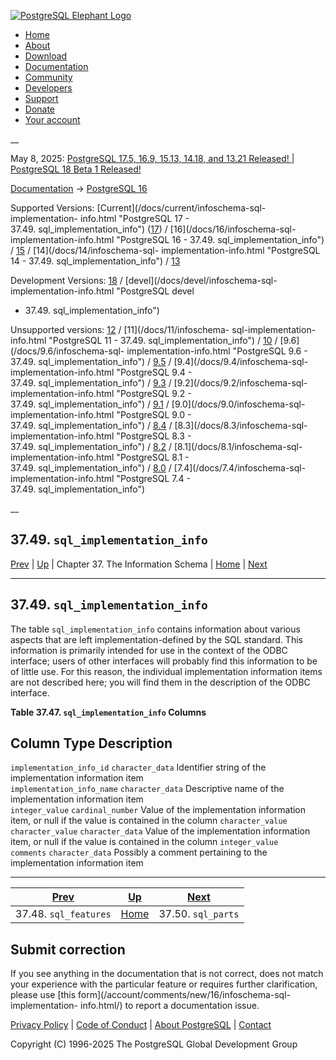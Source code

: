 [ ![PostgreSQL Elephant Logo](/media/img/about/press/elephant.png) ](/)

  * [Home](/ "Home")
  * [About](/about/ "About")
  * [Download](/download/ "Download")
  * [Documentation](/docs/ "Documentation")
  * [Community](/community/ "Community")
  * [Developers](/developer/ "Developers")
  * [Support](/support/ "Support")
  * [Donate](/about/donate/ "Donate")
  * [Your account](/account/ "Your account")

__

May 8, 2025: [ PostgreSQL 17.5, 16.9, 15.13, 14.18, and 13.21 Released! ](/about/news/postgresql-175-169-1513-1418-and-1321-released-3072/) | [ PostgreSQL 18 Beta 1 Released! ](/about/news/postgresql-18-beta-1-released-3070/)

[Documentation](/docs/ "Documentation") -> [PostgreSQL
16](/docs/16/index.html)

Supported Versions: [Current](/docs/current/infoschema-sql-implementation-
info.html "PostgreSQL 17 - 37.49. sql_implementation_info")
([17](/docs/17/infoschema-sql-implementation-info.html "PostgreSQL 17 -
37.49. sql_implementation_info")) / [16](/docs/16/infoschema-sql-
implementation-info.html "PostgreSQL 16 - 37.49. sql_implementation_info") /
[15](/docs/15/infoschema-sql-implementation-info.html "PostgreSQL 15 -
37.49. sql_implementation_info") / [14](/docs/14/infoschema-sql-
implementation-info.html "PostgreSQL 14 - 37.49. sql_implementation_info") /
[13](/docs/13/infoschema-sql-implementation-info.html "PostgreSQL 13 -
37.49. sql_implementation_info")

Development Versions: [18](/docs/18/infoschema-sql-implementation-info.html
"PostgreSQL 18 - 37.49. sql_implementation_info") /
[devel](/docs/devel/infoschema-sql-implementation-info.html "PostgreSQL devel
- 37.49. sql_implementation_info")

Unsupported versions: [12](/docs/12/infoschema-sql-implementation-info.html
"PostgreSQL 12 - 37.49. sql_implementation_info") / [11](/docs/11/infoschema-
sql-implementation-info.html "PostgreSQL 11 - 37.49. sql_implementation_info")
/ [10](/docs/10/infoschema-sql-implementation-info.html "PostgreSQL 10 -
37.49. sql_implementation_info") / [9.6](/docs/9.6/infoschema-sql-
implementation-info.html "PostgreSQL 9.6 - 37.49. sql_implementation_info") /
[9.5](/docs/9.5/infoschema-sql-implementation-info.html "PostgreSQL 9.5 -
37.49. sql_implementation_info") / [9.4](/docs/9.4/infoschema-sql-
implementation-info.html "PostgreSQL 9.4 - 37.49. sql_implementation_info") /
[9.3](/docs/9.3/infoschema-sql-implementation-info.html "PostgreSQL 9.3 -
37.49. sql_implementation_info") / [9.2](/docs/9.2/infoschema-sql-
implementation-info.html "PostgreSQL 9.2 - 37.49. sql_implementation_info") /
[9.1](/docs/9.1/infoschema-sql-implementation-info.html "PostgreSQL 9.1 -
37.49. sql_implementation_info") / [9.0](/docs/9.0/infoschema-sql-
implementation-info.html "PostgreSQL 9.0 - 37.49. sql_implementation_info") /
[8.4](/docs/8.4/infoschema-sql-implementation-info.html "PostgreSQL 8.4 -
37.49. sql_implementation_info") / [8.3](/docs/8.3/infoschema-sql-
implementation-info.html "PostgreSQL 8.3 - 37.49. sql_implementation_info") /
[8.2](/docs/8.2/infoschema-sql-implementation-info.html "PostgreSQL 8.2 -
37.49. sql_implementation_info") / [8.1](/docs/8.1/infoschema-sql-
implementation-info.html "PostgreSQL 8.1 - 37.49. sql_implementation_info") /
[8.0](/docs/8.0/infoschema-sql-implementation-info.html "PostgreSQL 8.0 -
37.49. sql_implementation_info") / [7.4](/docs/7.4/infoschema-sql-
implementation-info.html "PostgreSQL 7.4 - 37.49. sql_implementation_info")

__

37.49. `sql_implementation_info`  
---  
[Prev](infoschema-sql-features.html "37.48. sql_features")  | [Up](information-schema.html "Chapter 37. The Information Schema") | Chapter 37. The Information Schema | [Home](index.html "PostgreSQL 16.9 Documentation") |  [Next](infoschema-sql-parts.html "37.50. sql_parts")  
  
* * *

## 37.49. `sql_implementation_info` #

The table `sql_implementation_info` contains information about various aspects
that are left implementation-defined by the SQL standard. This information is
primarily intended for use in the context of the ODBC interface; users of
other interfaces will probably find this information to be of little use. For
this reason, the individual implementation information items are not described
here; you will find them in the description of the ODBC interface.

**Table  37.47. `sql_implementation_info` Columns**

Column Type Description  
---  
`implementation_info_id` `character_data` Identifier string of the
implementation information item  
`implementation_info_name` `character_data` Descriptive name of the
implementation information item  
`integer_value` `cardinal_number` Value of the implementation information
item, or null if the value is contained in the column `character_value`  
`character_value` `character_data` Value of the implementation information
item, or null if the value is contained in the column `integer_value`  
`comments` `character_data` Possibly a comment pertaining to the
implementation information item  
  
  

* * *

[Prev](infoschema-sql-features.html "37.48. sql_features")  | [Up](information-schema.html "Chapter 37. The Information Schema") |  [Next](infoschema-sql-parts.html "37.50. sql_parts")  
---|---|---  
37.48. `sql_features`  | [Home](index.html "PostgreSQL 16.9 Documentation") |  37.50. `sql_parts`  
  
## Submit correction

If you see anything in the documentation that is not correct, does not match
your experience with the particular feature or requires further clarification,
please use [this form](/account/comments/new/16/infoschema-sql-implementation-
info.html/) to report a documentation issue.

[Privacy Policy](/about/privacypolicy) | [Code of Conduct](/about/policies/coc/) | [About PostgreSQL](/about/) | [Contact](/about/contact/)  

Copyright (C) 1996-2025 The PostgreSQL Global Development Group

